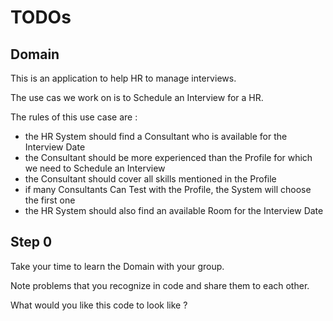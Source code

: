# TODOs

## Domain

This is an application to help HR to manage interviews.

The use cas we work on is to Schedule an Interview for a HR.

The rules of this use case are :

- the HR System should find a Consultant who is available for the Interview Date
- the Consultant should be more experienced than the Profile for which we need to Schedule an Interview
- the Consultant should cover all skills mentioned in the Profile
- if many Consultants Can Test with the Profile, the System will choose the first one
- the HR System should also find an available Room for the Interview Date

## Step 0

Take your time to learn the Domain with your group.

Note problems that you recognize in code and share them to each other.

What would you like this code to look like ?
